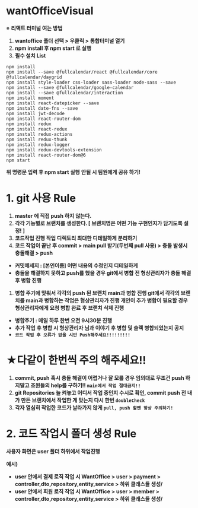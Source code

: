 # wantOfficeVisual

※ **리액트 터미널 여는 방법**

1. **wantoffice 폴더 선택 > 우클릭 > 통합터미널 열기**
2. **npm install 후 npm start 로 실행**
3. **필수 설치 List**

```
npm install 
npm install --save @fullcalendar/react @fullcalendar/core @fullcalendar/daygrid
npm install style-loader css-loader sass-loader node-sass --save
npm install --save @fullcalendar/google-calendar
npm install --save @fullcalendar/interaction
npm install moment
npm install react-datepicker --save
npm install date-fns --save
npm install jwt-decode
npm install react-router-dom
npm install redux
npm install react-redux 
npm install redux-actions
npm install redux-thunk
npm install redux-logger
npm install redux-devtools-extension 
npm install react-router-dom@6 
npm start
```

**위 명령문 입력 후 npm start 실행**
**안될 시 팀원에게 공유 하기!**

# **1. git 사용 Rule**

1. **master 에 직접 push 하지 않는다.**
2. **각각 기능별로 브랜치를 생성한다. [ 브랜치명은 어떤 기능 구현인지가 담기도록 설정! ]**
3. **코드작업 진행 작업 디렉토리 최대한 디테일하게 분리하기**
4. **코드 작업이 끝난 후 commit > main pull 받기(두번째 pull 사용) > 충돌 발생시 충돌해결 > push**
- **커밋메세지 : [본인이름] 어떤 내용의 수정인지 디테일하게**
- **충돌을 해결하지 못하고 push를 했을 경우 git에서 병합 전 형상관리자가 충돌 해결 후 병합 진행**
1. **병합 주기에 맞춰서 각각의 push 된 브랜치 main과 병합 진행 git에서 각각의 브랜치를 main과 병합하는 작업은 형상관리자가 진행 개인이 추가 병합이 필요할 경우 형상관리자에게 요청 병합 완료 후 브랜치 삭제 진행**
- **병합주기 : 매일 하루 한번 오전 9시30분 진행**
- **추가 작업 후 병합 시 형상관리자 님과 이야기 후 병합 및 슬랙 병합되었는지 공지**
- **`코드 작업 후 오류가 없을 시만 Push해주세요!!!!!!!!!`**

# ★**다같이 한번씩 주의 해주세요!!**

1. **commit, push 혹시 충돌 해결이 어렵거나 잘 모를 경우 임의대로 무조건 push 하지말고 조원들의 help를 구하기!! `main에서 작업 절대금지!!`**
2. **git Repositories 늘 켜놓고 어디서 작업 중인지 수시로 확인, commit push 전 내가 만든 브랜치에서 작업한 게 맞는지 다시 한번 `doubleCheck`**
3. **각자 열심히 작업한 코드가 날라가지 않게 `pull, push 할땐 항상 주의하기!`**

# **2. 코드 작업시** 폴**더 생성 Rule**

**사용자 화면은 user 폴더 하위에서 작업진행**

**예시)**

- **user 안에서 결제 로직 작업 시 WantOffice > user > payment > controller,dto,repository,entity,service > 하위 클래스들 생성/**
- **user 안에서 회원 로직 작업 시 WantOffice > user > member > controller,dto,repository,entity,service > 하위 클래스들 생성/**
